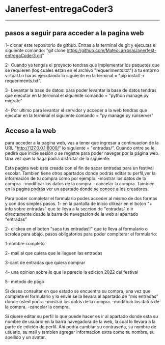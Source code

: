 # Janerfest-entregaCoder3
-------------------------------------------------------------------------------------

pasos a seguir para acceder a la pagina web
--------------------------------------------------------------------------------------
1- clonar este repositorio de github. Entras a la terminal de git y ejecutas el siguiente comando:
"git clone https://github.com/MateoLarrosa/Janerfest-entregaCoder3.git"

2- Cuando ya tengas el proyecto tendras que implementar los paquetes que se requieren (los cuales estan en el archivo "requeriments.txt") a tu entorno virtual.Lo haras ejecutando lo siguiente en la terminal  =  "pip install -r requeriments.txt".

3- Levantar la base de datos: para poder levantar la base de datos tendras que ejecutar en la terminal el siguiente comando = "python manage.py migrate"

4- Por ultimo para levantar el servidor y acceder a la web tendras que ejecutar en la terminal el siguiente comando = "py manage.py runserver"

Acceso a la web
----------------------------------------------------------------------------------
para acceder a la pagina web, vas a tener que ingresar a continuacion de la URL "http://127.0.0.1:8000/" lo siguiente = "entradas/".
Cuando entre se le pedirá que inicie sesión o se registre para poder navegar por la página web. Una vez que lo haga podra disfrutar de lo siguiente:

Esta pagina web esta creada con el fin de sacar entradas para un festival escolar.
Tambien tiene otros apartados donde podrás editar tu perfil,ver la información de tu compra como por ejemplo:
-mostrar los datos de la compra.
-modificar los datos de la compra.
-cancelar la compra.
Tambien en la pagina podrás ver un apartado donde se conoce a los creadores.

Para poder completar el formulario podes acceder al mismo de dos formas y con dos simples pasos.
1- en la pantalla de inicio clikear en el boton "+ info sobre entradas" que te lleva a la seccion de "entradas" o ir directamente desde la barra de navegacion de la web al apartado "entradas"

2- clickea en el boton "saca tus entradas!!" que te lleva al formulario o scrolea para abajo.
pasos obligatorios para poder complterar el formulario:

1-nombre completo

2- mail al que quiera que le lleguen las entradas

3-cant de entradas que quiera comprar

4- una opinion sobre lo que le parecio la edicion 2022 del festival

5- método de pago

Si desea consultar en que estado se encuentra su compra, una vez que complete el formulario y lo envie se la llevara al apartado de "mis entradas" donde usted podra 
-mostrar los datos de la compra.
-modificar los datos de la compra.
-cancelar la compra.

Si qiuere editar su perfil lo que puede hacer es ir al apartado donde esta su nombre de usuario en la barra navegadora de la web, la cual lo llevara a la parte de edición de perfil. Ahi podra cambiar su contraseña, su nombre de usuario, su mail y tambien agregar informacion extra como su nombre, su apellido y un avatar.
